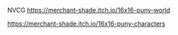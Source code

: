 NVCG
https://merchant-shade.itch.io/16x16-puny-world

https://merchant-shade.itch.io/16x16-puny-characters